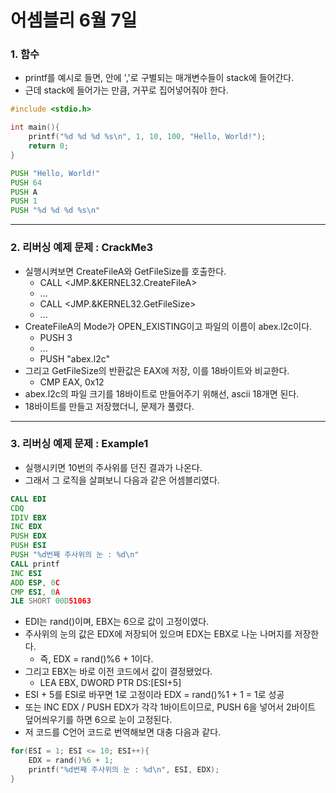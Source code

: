 # 어셈블리 6월 7일

### 1. 함수
- printf를 예시로 들면, 안에 ','로 구별되는 매개변수들이 stack에 들어간다.
- 근데 stack에 들어가는 만큼, 거꾸로 집어넣어줘야 한다.

```C
#include <stdio.h>

int main(){
    printf("%d %d %d %s\n", 1, 10, 100, "Hello, World!");
    return 0;
}
```

```asm
PUSH "Hello, World!"
PUSH 64
PUSH A
PUSH 1
PUSH "%d %d %d %s\n"
```

---

### 2. 리버싱 예제 문제 : CrackMe3
- 실행시켜보면 CreateFileA와 GetFileSize를 호출한다.
    - CALL <JMP.&KERNEL32.CreateFileA>
    - ...
    - CALL <JMP.&KERNEL32.GetFileSize>
    - ...
- CreateFileA의 Mode가 OPEN_EXISTING이고 파일의 이름이 abex.l2c이다.
    - PUSH 3
    - ...
    - PUSH "abex.l2c"
- 그리고 GetFileSize의 반환값은 EAX에 저장, 이를 18바이트와 비교한다.
    - CMP EAX, 0x12
- abex.l2c의 파일 크기를 18바이트로 만들어주기 위해선, ascii 18개면 된다.
- 18바이트를 만들고 저장했더니, 문제가 풀렸다.

---

### 3. 리버싱 예제 문제 : Example1
- 실행시키면 10번의 주사위를 던진 결과가 나온다.
- 그래서 그 로직을 살펴보니 다음과 같은 어셈블리였다.

```asm
CALL EDI
CDQ
IDIV EBX
INC EDX
PUSH EDX
PUSH ESI
PUSH "%d번째 주사위의 눈 : %d\n"
CALL printf
INC ESI
ADD ESP, 0C
CMP ESI, 0A
JLE SHORT 00D51063
```

- EDI는 rand()이며, EBX는 6으로 값이 고정이였다.
- 주사위의 눈의 값은 EDX에 저장되어 있으며 EDX는 EBX로 나눈 나머지를 저장한다.
    - 즉, EDX = rand()%6 + 1이다.
- 그리고 EBX는 바로 이전 코드에서 값이 결정됐었다.
    - LEA EBX, DWORD PTR DS:[ESI+5]
- ESI + 5를 ESI로 바꾸면 1로 고정이라 EDX = rand()%1 + 1 = 1로 성공
- 또는 INC EDX / PUSH EDX가 각각 1바이트이므로, PUSH 6을 넣어서 2바이트 덮어씌우기를 하면 6으로 눈이 고정된다.
- 저 코드를 C언어 코드로 번역해보면 대충 다음과 같다.

```C
for(ESI = 1; ESI <= 10; ESI++){
    EDX = rand()%6 + 1;
    printf("%d번째 주사위의 눈 : %d\n", ESI, EDX);
}
```